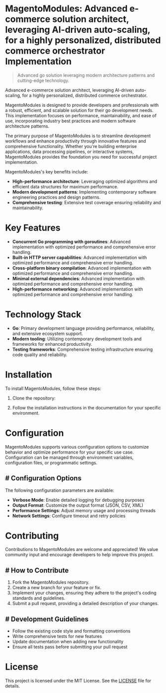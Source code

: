 <!-- fallback_MagentoModules_20251001213800_47896 -->

# MagentoModules: Advanced e-commerce solution architect, leveraging AI-driven auto-scaling, for a highly personalized, distributed commerce orchestrator Implementation
> Advanced go solution leveraging modern architecture patterns and cutting-edge technology.

Advanced e-commerce solution architect, leveraging AI-driven auto-scaling, for a highly personalized, distributed commerce orchestrator.

MagentoModules is designed to provide developers and professionals with a robust, efficient, and scalable solution for their go development needs. This implementation focuses on performance, maintainability, and ease of use, incorporating industry best practices and modern software architecture patterns.

The primary purpose of MagentoModules is to streamline development workflows and enhance productivity through innovative features and comprehensive functionality. Whether you're building enterprise applications, data processing pipelines, or interactive systems, MagentoModules provides the foundation you need for successful project implementation.

MagentoModules's key benefits include:

* **High-performance architecture**: Leveraging optimized algorithms and efficient data structures for maximum performance.
* **Modern development patterns**: Implementing contemporary software engineering practices and design patterns.
* **Comprehensive testing**: Extensive test coverage ensuring reliability and maintainability.

# Key Features

* **Concurrent Go programming with goroutines**: Advanced implementation with optimized performance and comprehensive error handling.
* **Built-in HTTP server capabilities**: Advanced implementation with optimized performance and comprehensive error handling.
* **Cross-platform binary compilation**: Advanced implementation with optimized performance and comprehensive error handling.
* **Minimal external dependencies**: Advanced implementation with optimized performance and comprehensive error handling.
* **High-performance networking**: Advanced implementation with optimized performance and comprehensive error handling.

# Technology Stack

* **Go**: Primary development language providing performance, reliability, and extensive ecosystem support.
* **Modern tooling**: Utilizing contemporary development tools and frameworks for enhanced productivity.
* **Testing frameworks**: Comprehensive testing infrastructure ensuring code quality and reliability.

# Installation

To install MagentoModules, follow these steps:

1. Clone the repository:


2. Follow the installation instructions in the documentation for your specific environment.

# Configuration

MagentoModules supports various configuration options to customize behavior and optimize performance for your specific use case. Configuration can be managed through environment variables, configuration files, or programmatic settings.

## # Configuration Options

The following configuration parameters are available:

* **Verbose Mode**: Enable detailed logging for debugging purposes
* **Output Format**: Customize the output format (JSON, CSV, XML)
* **Performance Settings**: Adjust memory usage and processing threads
* **Network Settings**: Configure timeout and retry policies

# Contributing

Contributions to MagentoModules are welcome and appreciated! We value community input and encourage developers to help improve this project.

## # How to Contribute

1. Fork the MagentoModules repository.
2. Create a new branch for your feature or fix.
3. Implement your changes, ensuring they adhere to the project's coding standards and guidelines.
4. Submit a pull request, providing a detailed description of your changes.

## # Development Guidelines

* Follow the existing code style and formatting conventions
* Write comprehensive tests for new features
* Update documentation when adding new functionality
* Ensure all tests pass before submitting your pull request

# License

This project is licensed under the MIT License. See the [LICENSE](https://github.com/Willysc10/MagentoModules/blob/main/LICENSE) file for details.
